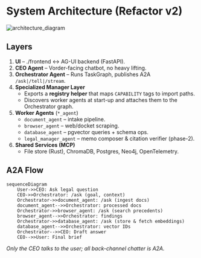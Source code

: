 # System Architecture (Refactor v2)

![architecture_diagram](assets/architecture_overview_refactor_v2.mermaid)

## Layers

1.  **UI** – ./frontend ↔ AG-UI backend (FastAPI).
2.  **CEO Agent** – Vorder-facing chatbot, no heavy lifting.
3.  **Orchestrator Agent** – Runs TaskGraph, publishes A2A `/ask|/tell|/stream`.
4.  **Specialized Manager Layer**
    *   Exports a **registry helper** that maps `CAPABILITY` tags to import paths.
    *   Discovers worker agents at start-up and attaches them to the Orchestrator graph.
5.  **Worker Agents** (`*_agent`)
    *   `document_agent` – intake pipeline.
    *   `browser_agent` – web/docket scraping.
    *   `database_agent` – pgvector queries + schema ops.
    *   `legal_manager_agent` – memo composer & citation verifier (phase-2).
6.  **Shared Services (MCP)**
    *   File store (Rust), ChromaDB, Postgres, Neo4j, OpenTelemetry.

## A2A Flow

```mermaid
sequenceDiagram
    User->>CEO: Ask legal question
    CEO->>Orchestrator: /ask (goal, context)
    Orchestrator->>document_agent: /ask (ingest docs)
    document_agent-->>Orchestrator: processed docs
    Orchestrator->>browser_agent: /ask (search precedents)
    browser_agent-->>Orchestrator: findings
    Orchestrator->>database_agent: /ask (store & fetch embeddings)
    database_agent-->>Orchestrator: vector IDs
    Orchestrator-->>CEO: Draft answer
    CEO-->>User: Final brief
```

_Only the CEO talks to the user; all back-channel chatter is A2A._
